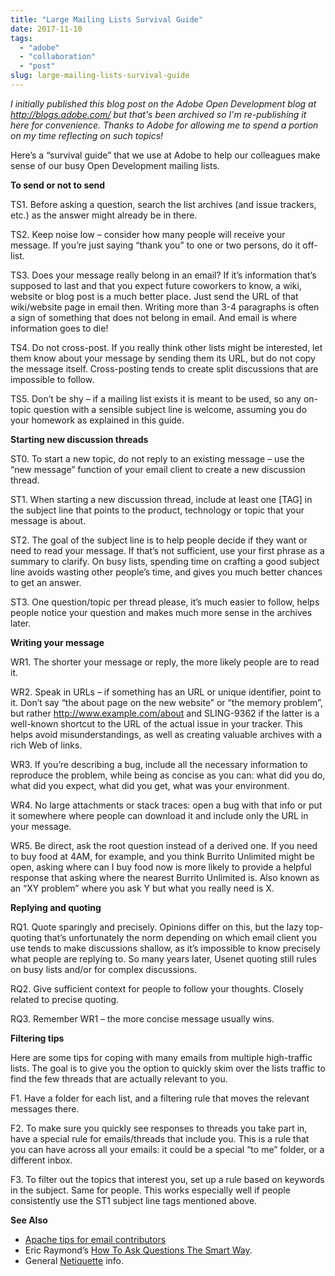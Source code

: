 ```yaml
---
title: "Large Mailing Lists Survival Guide"
date: 2017-11-10
tags: 
  - "adobe"
  - "collaboration"
  - "post"
slug: large-mailing-lists-survival-guide
---
```


_I initially published this blog post on the Adobe Open Development blog at http://blogs.adobe.com/ but that's been archived so I'm re-publishing it here for convenience. Thanks to Adobe for allowing me to spend a portion on my time reflecting on such topics!_

Here’s a “survival guide” that we use at Adobe to help our colleagues make sense of our busy Open Development mailing lists.

**To send or not to send**

TS1. Before asking a question, search the list archives (and issue trackers, etc.) as the answer might already be in there.

TS2. Keep noise low – consider how many people will receive your message. If you’re just saying “thank you” to one or two persons, do it off-list.

TS3. Does your message really belong in an email? If it’s information that’s supposed to last and that you expect future coworkers to know, a wiki, website or blog post is a much better place. Just send the URL of that wiki/website page in email then. Writing more than 3-4 paragraphs is often a sign of something that does not belong in email. And email is where information goes to die!

TS4. Do not cross-post. If you really think other lists might be interested, let them know about your message by sending them its URL, but do not copy the message itself. Cross-posting tends to create split discussions that are impossible to follow.

TS5. Don’t be shy – if a mailing list exists it is meant to be used, so any on-topic question with a sensible subject line is welcome, assuming you do your homework as explained in this guide.

**Starting new discussion threads**

ST0. To start a new topic, do not reply to an existing message – use the “new message” function of your email client to create a new discussion thread.

ST1. When starting a new discussion thread, include at least one \[TAG\] in the subject line that points to the product, technology or topic that your message is about.

ST2. The goal of the subject line is to help people decide if they want or need to read your message. If that’s not sufficient, use your first phrase as a summary to clarify. On busy lists, spending time on crafting a good subject line avoids wasting other people’s time, and gives you much better chances to get an answer.

ST3. One question/topic per thread please, it’s much easier to follow, helps people notice your question and makes much more sense in the archives later.

**Writing your message**

WR1. The shorter your message or reply, the more likely people are to read it.

WR2. Speak in URLs – if something has an URL or unique identifier, point to it. Don’t say “the about page on the new website” or “the memory problem”, but rather http://www.example.com/about and SLING-9362 if the latter is a well-known shortcut to the URL of the actual issue in your tracker. This helps avoid misunderstandings, as well as creating valuable archives with a rich Web of links.

WR3. If you’re describing a bug, include all the necessary information to reproduce the problem, while being as concise as you can: what did you do, what did you expect, what did you get, what was your environment.

WR4. No large attachments or stack traces: open a bug with that info or put it somewhere where people can download it and include only the URL in your message.

WR5. Be direct, ask the root question instead of a derived one. If you need to buy food at 4AM, for example, and you think Burrito Unlimited might be open, asking where can I buy food now is more likely to provide a helpful response that asking where the nearest Burrito Unlimited is. Also known as an “XY problem” where you ask Y but what you really need is X.

**Replying and quoting**

RQ1. Quote sparingly and precisely. Opinions differ on this, but the lazy top-quoting that’s unfortunately the norm depending on which email client you use tends to make discussions shallow, as it’s impossible to know precisely what people are replying to. So many years later, Usenet quoting still rules on busy lists and/or for complex discussions.

RQ2. Give sufficient context for people to follow your thoughts. Closely related to precise quoting.

RQ3. Remember WR1 – the more concise message usually wins.

**Filtering tips**

Here are some tips for coping with many emails from multiple high-traffic lists. The goal is to give you the option to quickly skim over the lists traffic to find the few threads that are actually relevant to you.

F1. Have a folder for each list, and a filtering rule that moves the relevant messages there.

F2. To make sure you quickly see responses to threads you take part in, have a special rule for emails/threads that include you. This is a rule that you can have across all your emails: it could be a special “to me” folder, or a different inbox.

F3. To filter out the topics that interest you, set up a rule based on keywords in the subject. Same for people. This works especially well if people consistently use the ST1 subject line tags mentioned above.

**See Also**

- [Apache tips for email contributors](https://web.archive.org/web/20161104215503/http://www.apache.org/dev/contrib-email-tips.html)
- Eric Raymond’s [How To Ask Questions The Smart Way](https://web.archive.org/web/20161104215503/http://www.catb.org/~esr/faqs/smart-questions.html).
- General [Netiquette](https://web.archive.org/web/20161104215503/http://en.wikipedia.org/wiki/Netiquette) info.
